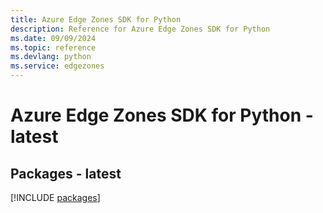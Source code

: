 ```yaml
---
title: Azure Edge Zones SDK for Python
description: Reference for Azure Edge Zones SDK for Python
ms.date: 09/09/2024
ms.topic: reference
ms.devlang: python
ms.service: edgezones
---
```

# Azure Edge Zones SDK for Python - latest
## Packages - latest
[!INCLUDE [packages](edge-zones-index.md)]